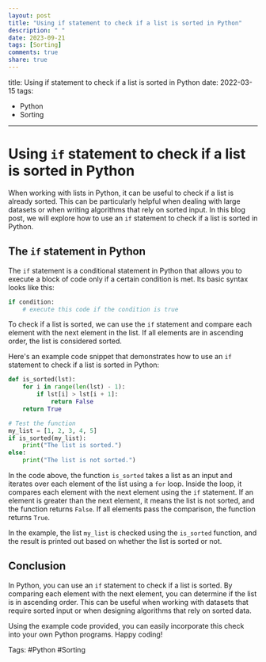 ```yaml
---
layout: post
title: "Using if statement to check if a list is sorted in Python"
description: " "
date: 2023-09-21
tags: [Sorting]
comments: true
share: true
---
```

title: Using if statement to check if a list is sorted in Python
date: 2022-03-15
tags:
  - Python
  - Sorting
---

# Using `if` statement to check if a list is sorted in Python

When working with lists in Python, it can be useful to check if a list is already sorted. This can be particularly helpful when dealing with large datasets or when writing algorithms that rely on sorted input. In this blog post, we will explore how to use an `if` statement to check if a list is sorted in Python.

## The `if` statement in Python

The `if` statement is a conditional statement in Python that allows you to execute a block of code only if a certain condition is met. Its basic syntax looks like this:

```python
if condition:
    # execute this code if the condition is true
```

To check if a list is sorted, we can use the `if` statement and compare each element with the next element in the list. If all elements are in ascending order, the list is considered sorted.

Here's an example code snippet that demonstrates how to use an `if` statement to check if a list is sorted in Python:

```python
def is_sorted(lst):
    for i in range(len(lst) - 1):
        if lst[i] > lst[i + 1]:
            return False
    return True

# Test the function
my_list = [1, 2, 3, 4, 5]
if is_sorted(my_list):
    print("The list is sorted.")
else:
    print("The list is not sorted.")
```

In the code above, the function `is_sorted` takes a list as an input and iterates over each element of the list using a `for` loop. Inside the loop, it compares each element with the next element using the `if` statement. If an element is greater than the next element, it means the list is not sorted, and the function returns `False`. If all elements pass the comparison, the function returns `True`.

In the example, the list `my_list` is checked using the `is_sorted` function, and the result is printed out based on whether the list is sorted or not.

## Conclusion

In Python, you can use an `if` statement to check if a list is sorted. By comparing each element with the next element, you can determine if the list is in ascending order. This can be useful when working with datasets that require sorted input or when designing algorithms that rely on sorted data.

Using the example code provided, you can easily incorporate this check into your own Python programs. Happy coding!

Tags: #Python #Sorting